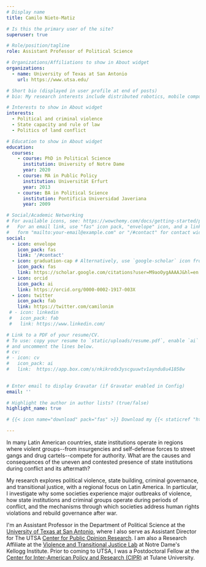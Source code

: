 ```yaml
---
# Display name
title: Camilo Nieto-Matiz

# Is this the primary user of the site?
superuser: true

# Role/position/tagline
role: Assistant Professor of Political Science

# Organizations/Affiliations to show in About widget
organizations:
  - name: University of Texas at San Antonio
    url: https://www.utsa.edu/

# Short bio (displayed in user profile at end of posts)
# bio: My research interests include distributed robotics, mobile computing and programmable matter.

# Interests to show in About widget
interests:
  - Political and criminal violence
  - State capacity and rule of law
  - Politics of land conflict

# Education to show in About widget
education:
  courses:
    - course: PhD in Political Science
      institution: University of Notre Dame 
      year: 2020
    - course: MA in Public Policy
      institution: Universität Erfurt 
      year: 2013
    - course: BA in Political Science 
      institution: Pontificia Universidad Javeriana
      year: 2009

# Social/Academic Networking
# For available icons, see: https://wowchemy.com/docs/getting-started/page-builder/#icons
#   For an email link, use "fas" icon pack, "envelope" icon, and a link in the
#   form "mailto:your-email@example.com" or "/#contact" for contact widget.
social:
  - icon: envelope
    icon_pack: fas
    link: '/#contact'
  - icon: graduation-cap # Alternatively, use `google-scholar` icon from `ai` icon pack
    icon_pack: fas
    link: https://scholar.google.com/citations?user=M9aoOygAAAAJ&hl=en
  - icon: orcid
    icon_pack: ai
    link: https://orcid.org/0000-0002-1917-003X
  - icon: twitter
    icon_pack: fab
    link: https://twitter.com/camilonim  
 # - icon: linkedin
 #   icon_pack: fab
 #   link: https://www.linkedin.com/

# Link to a PDF of your resume/CV.
# To use: copy your resume to `static/uploads/resume.pdf`, enable `ai` icons in `params.toml`,
# and uncomment the lines below.
# cv:
# - icon: cv
#   icon_pack: ai
#   link:  https://app.box.com/s/nkikrodx3yscguuwtv1ayndu8u41858w
 

# Enter email to display Gravatar (if Gravatar enabled in Config)
email: ''

# Highlight the author in author lists? (true/false)
highlight_name: true

# {{< icon name="download" pack="fas" >}} Download my {{< staticref "https://app.box.com/s/nkikrodx3yscguuwtv1ayndu8u41858w" "newtab" >}}CV{{< /staticref >}}.

---
```

In many Latin American countries, state institutions operate in regions where violent groups--from insurgencies and self-defense forces to street gangs and drug cartels--compete for authority. What are the causes and consequences of the uneven and contested presence of state institutions during conflict and its aftermath?
 
My research explores political violence, state building, criminal governance, and transitional justice, with a regional focus on Latin America. In particular, I investigate why some societies experience major outbreaks of violence, how state institutions and criminal groups operate during periods of conflict, and the mechanisms through which societies address human rights violations and rebuild governance after war.

I'm an Assistant Professor in the Department of Political Science at the [University of Texas at San Antonio](https://www.utsa.edu), where I also serve as Assistant Director for The UTSA [Center for Public Opinion Research](https://colfa.utsa.edu/political-opinion/). I am also a Research Affiliate at the [Violence and Transitional Justice Lab](https://kellogg.nd.edu/v-tj-lab-about) at Notre Dame's Kellogg Institute. Prior to coming to UTSA, I was a Postdoctoral Fellow at the [Center for Inter-American Policy and Research (CIPR)](https://cipr.tulane.edu) at Tulane University. 
